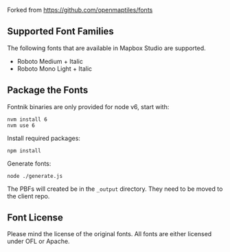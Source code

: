 Forked from https://github.com/openmaptiles/fonts 

## Supported Font Families

The following fonts that are available in Mapbox Studio are supported.

* Roboto Medium + Italic
* Roboto Mono Light + Italic

## Package the Fonts

Fontnik binaries are only provided for node v6, start with:

```
nvm install 6
nvm use 6
```

Install required packages:

```
npm install
```

Generate fonts:

```
node ./generate.js
```
The PBFs will created be in the `_output` directory.
They need to be moved to the client repo.

## Font License

Please mind the license of the original fonts.
All fonts are either licensed under OFL or Apache.
